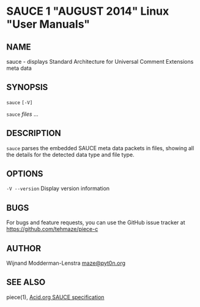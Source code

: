 SAUCE 1 "AUGUST 2014" Linux "User Manuals"
==========================================

NAME
----

sauce - displays Standard Architecture for Universal Comment Extensions meta data

SYNOPSIS
--------

`sauce` `[-V]`

`sauce` *files* ...

DESCRIPTION
-----------

`sauce` parses the embedded SAUCE meta data packets in files, showing
all the details for the detected data type and file type.

OPTIONS
-------

  `-V --version`
    Display version information

BUGS
----

For bugs and feature requests, you can use the GitHub issue tracker at
https://github.com/tehmaze/piece-c

AUTHOR
------

Wijnand Modderman-Lenstra <maze@pyt0n.org>

SEE ALSO
--------

piece(1), [Acid.org SAUCE specification](http://www.acid.org/info/sauce/sauce.html)
